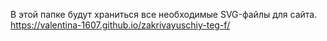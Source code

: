 В этой папке будут храниться все необходимые SVG-файлы для сайта.
https://valentina-1607.github.io/zakrivayuschiy-teg-f/
